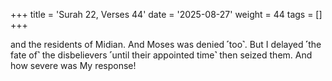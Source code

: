 +++
title = 'Surah 22, Verses 44'
date = '2025-08-27'
weight = 44
tags = []
+++

and the residents of Midian. And Moses was denied ˹too˺. But I delayed ˹the fate of˺ the disbelievers ˹until their appointed time˺ then seized them. And how severe was My response!
